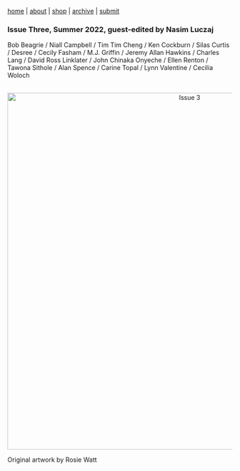 [home](index.md) | [about](about.md)  |  [shop](shop.md)  |  [archive](archive.md)  |  [submit](submit.md)

### Issue Three, Summer 2022, guest-edited by Nasim Luczaj


Bob Beagrie / Niall Campbell / Tim Tim Cheng / Ken Cockburn / Silas Curtis / Desree / Cecily Fasham / M.J. Griffin / Jeremy Allan Hawkins / Charles Lang / David Ross Linklater / John Chinaka Onyeche / Ellen Renton / Tawona Sithole / Alan Spence / Carine Topal / Lynn Valentine / Cecilia Woloch

<p align="center">
​ <img src="pictures/wg3bk.png" alt="Issue 3" width="800"/>

Original artwork by Rosie Watt

